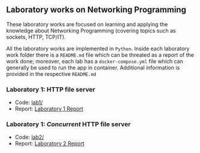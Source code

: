 ## Laboratory works on Networking Programming

These laboratory works are focused on learning and applying the knowledge about Networking Programming (covering topics such as sockets, HTTP, TCP/IT). 

All the laboratory works are implemented in `Python`. Inside each laboratory work folder there is a `README.md` file which can be threated as a report of the work done; moreover, each lab has a `docker-compose.yml` file which can generally be used to run the app in container. Additional information is provided in the respective `README.md`

### Laboratory 1: HTTP file server

- Code: [lab1/](lab1/)
- Report: [Laboratory 1 Report](lab1/README.md)

### Laboratory 1: *Concurrent* HTTP file server

- Code: [lab2/](lab2/)
- Report: [Laboratory 2 Report](lab2/README.md)

